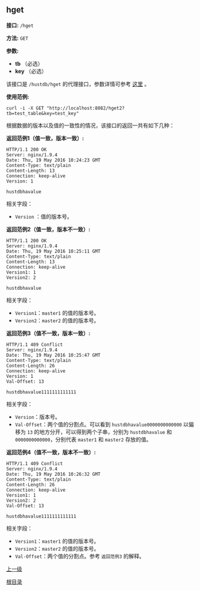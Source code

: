 ## hget ##

**接口:** `/hget`

**方法:** `GET`

**参数:** 

*  **tb** （必选）  
*  **key** （必选）  

该接口是 `/hustdb/hget` 的代理接口，参数详情可参考 [这里](../hustdb/hustdb/hget.md) 。

**使用范例:**

    curl -i -X GET "http://localhost:8082/hget2?tb=test_table&key=test_key"

根据数据的版本以及值的一致性的情况，该接口的返回一共有如下几种：

**返回范例1（值一致，版本一致）:**

    HTTP/1.1 200 OK
    Server: nginx/1.9.4
    Date: Thu, 19 May 2016 10:24:23 GMT
    Content-Type: text/plain
    Content-Length: 13
    Connection: keep-alive
    Version: 1
    
    hustdbhavalue

相关字段：
  
* `Version` ：值的版本号。

**返回范例2（值一致，版本不一致）:**

    HTTP/1.1 200 OK
    Server: nginx/1.9.4
    Date: Thu, 19 May 2016 10:25:11 GMT
    Content-Type: text/plain
    Content-Length: 13
    Connection: keep-alive
    Version1: 1
    Version2: 2
    
    hustdbhavalue

相关字段：

* `Version1`：`master1` 的值的版本号。  
* `Version2`：`master2` 的值的版本号。

**返回范例3（值不一致，版本一致）:**

    HTTP/1.1 409 Conflict
    Server: nginx/1.9.4
    Date: Thu, 19 May 2016 10:25:47 GMT
    Content-Type: text/plain
    Content-Length: 26
    Connection: keep-alive
    Version: 1
    Val-Offset: 13
    
    hustdbhavalue1111111111111

相关字段：

* `Version`：版本号。  
* `Val-Offset`：两个值的分割点。可以看到 `hustdbhavalue0000000000000` 以偏移为 `13` 的地方分开，可以得到两个子串，分别为 `hustdbhavalue` 和 `0000000000000`，分别代表 `master1` 和 `master2` 存放的值。

**返回范例4（值不一致，版本不一致）:**

    HTTP/1.1 409 Conflict
    Server: nginx/1.9.4
    Date: Thu, 19 May 2016 10:26:32 GMT
    Content-Type: text/plain
    Content-Length: 26
    Connection: keep-alive
    Version1: 1
    Version2: 2
    Val-Offset: 13
    
    hustdbhavalue1111111111111

相关字段：

* `Version1`：`master1` 的值的版本号。  
* `Version2`：`master2` 的值的版本号。
* `Val-Offset`：两个值的分割点。参考 `返回范例3` 的解释。

[上一级](../ha.md)

[根目录](../../index.md)